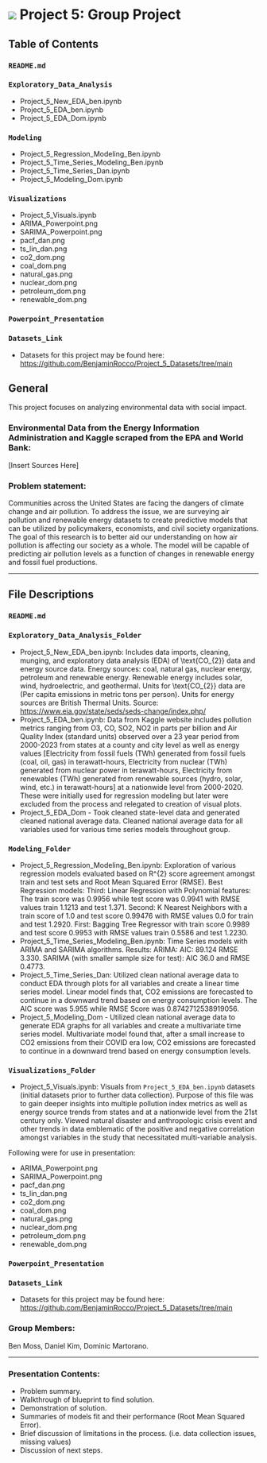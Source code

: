 # ![](https://ga-dash.s3.amazonaws.com/production/assets/logo-9f88ae6c9c3871690e33280fcf557f33.png) Project 5: Group Project  

## Table of Contents

### `README.md`
### `Exploratory_Data_Analysis`
- Project_5_New_EDA_ben.ipynb
- Project_5_EDA_ben.ipynb
- Project_5_EDA_Dom.ipynb
### `Modeling`
- Project_5_Regression_Modeling_Ben.ipynb
- Project_5_Time_Series_Modeling_Ben.ipynb
- Project_5_Time_Series_Dan.ipynb
- Project_5_Modeling_Dom.ipynb
### `Visualizations`
- Project_5_Visuals.ipynb
- ARIMA_Powerpoint.png
- SARIMA_Powerpoint.png
- pacf_dan.png
- ts_lin_dan.png
- co2_dom.png
- coal_dom.png
- natural_gas.png
- nuclear_dom.png
- petroleum_dom.png
- renewable_dom.png
### `Powerpoint_Presentation`

### `Datasets_Link`
- Datasets for this project may be found here: https://github.com/BenjaminRocco/Project_5_Datasets/tree/main
## General 

This project focuses on analyzing environmental data with social impact.

### Environmental Data from the Energy Information Administration and Kaggle scraped from the EPA and World Bank:

[Insert Sources Here]

### Problem statement:

Communities across the United States are facing the dangers of climate change and air pollution. To address the issue, we are surveying air pollution and renewable energy datasets to create predictive models that can be utilized by policymakers, economists, and civil society organizations. The goal of this research is to better aid our understanding on how air pollution is affecting our society as a whole. The model will be capable of predicting air pollution levels as a function of changes in renewable energy  and fossil fuel productions.    

---

## File Descriptions 

### `README.md`
### `Exploratory_Data_Analysis_Folder`
- Project_5_New_EDA_ben.ipynb: Includes data imports, cleaning, munging, and exploratory data analysis (EDA) of \text{CO_{2}} data and energy source data. Energy sources: coal, natural gas, nuclear energy, petroleum and renewable energy. Renewable energy includes solar, wind, hydroelectric, and geothermal. Units for \text{CO_{2}} data are (Per capita emissions in metric tons per person). Units for energy sources are British Thermal Units. Source: https://www.eia.gov/state/seds/seds-change/index.php/
- Project_5_EDA_ben.ipynb: Data from Kaggle website includes pollution metrics ranging from O3, CO, SO2, NO2 in parts per billion and Air Quality Index (standard units) observed over a 23 year period from 2000-2023 from states at a county and city level as well as energy values [Electricity from fossil fuels (TWh) generated from fossil fuels (coal, oil, gas) in terawatt-hours, Electricity from nuclear (TWh) generated from nuclear power in terawatt-hours, Electricity from renewables (TWh) generated from renewable sources (hydro, solar, wind, etc.) in terawatt-hours] at a nationwide level from 2000-2020. These were initially used for regression modeling but later were excluded from the process and relegated to creation of visual plots. 
- Project_5_EDA_Dom - Took cleaned state-level data and generated cleaned national average data. Cleaned national average data for all variables used for various time series models throughout group.
### `Modeling_Folder`
- Project_5_Regression_Modeling_Ben.ipynb: Exploration of various regression models evaluated based on R^{2} score agreement amongst train and test sets and Root Mean Squared Error (RMSE). Best Regression models: Third: Linear Regression with Polynomial features: The train score was 0.9956 while test score was 0.9941 with RMSE values train 1.1213 and test 1.371. Second: K Nearest Neighbors with a train score of 1.0 and test score 0.99476 with RMSE values 0.0 for train and test 1.2920. First: Bagging Tree Regressor with train score 0.9989 and test score 0.9953 with RMSE values train 0.5586 and test 1.2230. 
- Project_5_Time_Series_Modeling_Ben.ipynb: Time Series models with ARIMA and SARIMA algorithms. Results: ARIMA: AIC: 89.124 RMSE 3.330. SARIMA (with smaller sample size for test): AIC 36.0 and RMSE 0.4773. 
- Project_5_Time_Series_Dan: Utilized clean national average data to conduct EDA through plots for all variables and create a linear time series model. Linear model finds that, CO2 emissions are forecasted to continue in a downward trend based on energy consumption levels. The AIC score was 5.955 while RMSE Score was 0.8742712538919056.
- Project_5_Modeling_Dom - Utilized clean national average data to generate EDA graphs for all variables and create a multivariate time series model. Multivariate model found that, after a small increase to CO2 emissions from their COVID era low, CO2 emissions are forecasted to continue in a downward trend based on energy consumption levels.

### `Visualizations_Folder`

- Project_5_Visuals.ipynb: Visuals from `Project_5_EDA_ben.ipynb` datasets (initial datasets prior to further data collection). Purpose of this file was to gain deeper insights into multiple pollution index metrics as well as energy source trends from states and at a nationwide level from the 21st century only. Viewed natural disaster and anthropologic crisis event and other trends in data emblematic of the positive and negative correlation amongst variables in the study that necessitated multi-variable analysis.

Following were for use in presentation:
- ARIMA_Powerpoint.png
- SARIMA_Powerpoint.png
- pacf_dan.png
- ts_lin_dan.png
- co2_dom.png
- coal_dom.png
- natural_gas.png
- nuclear_dom.png
- petroleum_dom.png
- renewable_dom.png
### `Powerpoint_Presentation`
### `Datasets_Link`
- Datasets for this project may be found here: https://github.com/BenjaminRocco/Project_5_Datasets/tree/main

### Group Members:

Ben Moss, Daniel Kim, Dominic Martorano.

---

### Presentation Contents:

- Problem summary.
- Walkthrough of blueprint to find solution.
- Demonstration of solution.
- Summaries of models fit and their performance (Root Mean Squared Error). 
- Brief discussion of limitations in the process. (i.e. data collection issues, missing values)
- Discussion of next steps.
